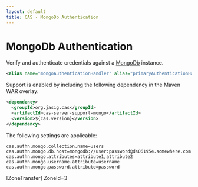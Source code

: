 ```yaml
---
layout: default
title: CAS - MongoDb Authentication
---
```


# MongoDb Authentication
Verify and authenticate credentials against a [MongoDb](https://www.mongodb.org/) instance.

```xml
<alias name="mongoAuthenticationHandler" alias="primaryAuthenticationHandler" />
```

Support is enabled by including the following dependency in the Maven WAR overlay:

```xml
<dependency>
  <groupId>org.jasig.cas</groupId>
  <artifactId>cas-server-support-mongo</artifactId>
  <version>${cas.version}</version>
</dependency>
```

The following settings are applicable:

```properties
cas.authn.mongo.collection.name=users
cas.authn.mongo.db.host=mongodb://user:password@ds061954.somewhere.com:61954/database
cas.authn.mongo.attributes=attribute1,attribute2
cas.authn.mongo.username.attribute=username
cas.authn.mongo.password.attribute=password
```
[ZoneTransfer]
ZoneId=3
